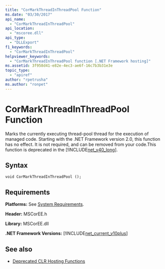 ```yaml
---
title: "CorMarkThreadInThreadPool Function"
ms.date: "03/30/2017"
api_name: 
  - "CorMarkThreadInThreadPool"
api_location: 
  - "mscoree.dll"
api_type: 
  - "DLLExport"
f1_keywords: 
  - "CorMarkThreadInThreadPool"
helpviewer_keywords: 
  - "CorMarkThreadInThreadPool function [.NET Framework hosting]"
ms.assetid: 3f958d41-e82e-4ec3-ae6f-16c7b3b31e3e
topic_type: 
  - "apiref"
author: "rpetrusha"
ms.author: "ronpet"
---
```

# CorMarkThreadInThreadPool Function
Marks the currently executing thread-pool thread for the execution of managed code. Starting with the .NET Framework version 2.0, this function has no effect. It is not required, and can be removed from your code.This function is deprecated in the [!INCLUDE[net_v40_long](../../../../includes/net-v40-long-md.md)].  
  
## Syntax  
  
```  
void CorMarkThreadInThreadPool ();  
```  
  
## Requirements  
 **Platforms:** See [System Requirements](../../../../docs/framework/get-started/system-requirements.md).  
  
 **Header:** MSCorEE.h  
  
 **Library:** MSCorEE.dll  
  
 **.NET Framework Versions:** [!INCLUDE[net_current_v10plus](../../../../includes/net-current-v10plus-md.md)]  
  
## See also
- [Deprecated CLR Hosting Functions](../../../../docs/framework/unmanaged-api/hosting/deprecated-clr-hosting-functions.md)
